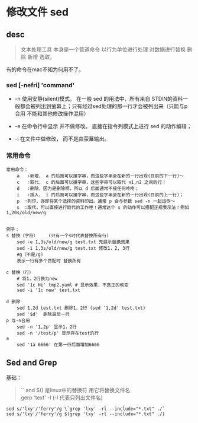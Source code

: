 # 修改文件  sed



## desc
> 文本处理工具 本身是一个管道命令 以行为单位进行处理 对数据进行替换 删除 新增 选取。 

有的命令在mac不知为何用不了。


### sed [-nefri] 'command' 

- -n 使用安静(silent)模式。
    在一般 sed 的用法中，所有来自 STDIN的资料一般都会被列出到萤幕上；只有经过sed处理的那一行才会被列出来（只能与p合用 不能和其他修改操作混用）

- -e 在命令行中显示 并不做修改。
    直接在指令列模式上进行 sed 的动作编辑；

- -i 在文件中做修改， 而不是由萤幕输出。


### 常用命令
    常用命令：
        a   ∶新增， a 的后面可以接字串，而这些字串会在新的一行出现(目前的下一行)～
        c   ∶取代， c 的后面可以接字串，这些字串可以取代 n1,n2 之间的行！
        d   ∶删除，因为是删除啊，所以 d 后面通常不接任何咚咚；
        i   ∶插入， i 的后面可以接字串，而这些字串会在新的一行出现(目前的上一行)；
        p  ∶列印，亦即将某个选择的资料印出。通常 p 会与参数 sed -n 一起运作～
        s  ∶取代，可以直接进行取代的工作哩！通常这个 s 的动作可以搭配正规表示法！例如 1,20s/old/new/g 


    例子：
    s 替换（字符）    (只有一个s时代表替换所有行)
        sed -e 1,3s/old/new/g test.txt 先展示替换效果
        sed -i 1,3s/old/new/g test.txt 修改1，2, 3行
        #g（不是/g)
        表示一行有多个匹配时 替换所有
        
    c 替换（行）
        # 将1，2行换为new 
        sed '1c Hi' tmp2.yaml # 显示效果，不真正的改变
        sed -i '1c new' test.txt
        
    d 删除
        sed 1,2d test.txt 删除1，2行 (sed '1,2d' test.txt)
        sed '$d'  删除最后一行
    p 与-n合用
        sed -n '1,2p' 显示1，2行
        sed -n '/test/p' 显示存在test的行
    a
        sed '1a 6666' 在第一行后面增加6666
      
## Sed and Grep
 基础：  
> `` and $() 是linux中的替换符 用它将替换文件名  
> gerp 'text' -l (-l 代表只列出文件名) 
>  
> 


  ```  
 sed s/'lxy'/'ferry'/g \`grep 'lxy' -rl --include="*.txt" ./`  
 sed s/'lxy'/'ferry'/g $(grep 'lxy' -rl --include="*.txt" ./)
 ```